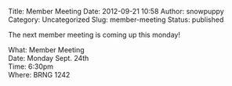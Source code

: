 Title: Member Meeting
Date: 2012-09-21 10:58
Author: snowpuppy
Category: Uncategorized
Slug: member-meeting
Status: published

The next member meeting is coming up this monday!

What: Member Meeting  
Date: Monday Sept. 24th  
Time: 6:30pm  
Where: BRNG 1242
